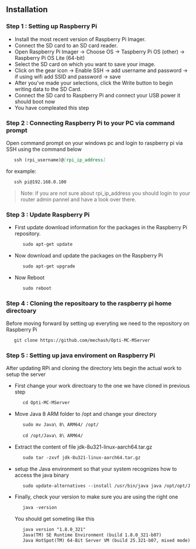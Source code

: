 ## Installation

### Step 1 : Setting up Raspberry Pi

- Install the most recent version of Raspberry Pi Imager. 
- Connect the SD card to an SD card reader.
- Open Raspberry Pi Imager -> Choose OS -> Taspberry Pi OS (other) -> Raspberry Pi OS Lite (64-bit)
- Select the SD card on which you want to save your image.
- Click on the gear icon -> Enable SSH -> add username and password -> if using wifi add SSID and password -> save
- After you've made your selections, click the Write button to begin writing data to the SD Card.
- Connect the SD card to Raspberry Pi and connect your USB power it should boot now
- You have compleated this step 

### Step 2 : Connecting Raspberry Pi to your PC via command prompt

Open command prompt on your windows pc and login to raspberry pi via SSH using the command below

 ```md
    ssh (rpi_username)@[rpi_ip_address]
 ```
  
  for example:
  
   ```md
      ssh pi@192.168.0.100
   ```

> Note: if you are not sure about rpi_ip_address you should login to your router admin pannel and have a look over there.

### Step 3 : Update Raspberry Pi

- First update download information for the packages in the Raspberry Pi repository. 
  ```md
     sudo apt-get update 
  ```
- Now download and update the packages on the Raspberry Pi
    
  ```md
     sudo apt-get upgrade 
  ```
- Now Reboot

  ```md
     sudo reboot
  ```

### Step 4 : Cloning the repositoary to the raspberry pi home directoary

Before moving forward by setting up everyting we need to the repository on Raspberry Pi

```md
   git clone https://github.com/mechash/Opti-MC-MServer
```

### Step 5 :  Setting up java enviroment on Raspberry Pi

After updating RPi and cloning the directory lets begin the actual work to setup the server

- First change your work directoary to the one we have cloned in previous step

  ```md
     cd Opti-MC-MServer
  ```

- Move Java 8 ARM folder to /opt and change your directory 

  ```md 
     sudo mv Java\ 8\ ARM64/ /opt/
 
     cd /opt/Java\ 8\ ARM64/
  ```
- Extract the content of file jdk-8u321-linux-aarch64.tar.gz 
 
  ```md
     sudo tar -zxvf jdk-8u321-linux-aarch64.tar.gz
  ```
- setup the Java environment so that your system recognizes how to access the java binary

  ```md
     sudo update-alternatives --install /usr/bin/java java /opt/opt/Java\ 8\ ARM64/jdk-16.0.2/bin/java 1
  ```

- Finally, check your version to make sure you are using the right one

  ```md
     java -version
  ```
  
  You should get someting like this
  
  ```md
     java version "1.8.0_321"
     Java(TM) SE Runtime Environment (build 1.8.0_321-b07)
     Java HotSpot(TM) 64-Bit Server VM (build 25.321-b07, mixed mode)  
  ```
